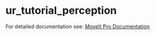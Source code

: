 # ur_tutorial_perception

For detailed documentation see: [MoveIt Pro Documentation](https://docs.picknik.ai/)
